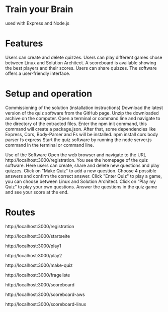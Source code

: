 # Train your Brain
used with Express and Node.js

# Features
Users can create and delete quizzes.
Users can play different games chose between Linux and Solution Architect.
A scoreboard is available showing the best players and their scores.
Users can share quizzes.
The software offers a user-friendly interface.

# Setup and operation

Commissioning of the solution (installation instructions)
Download the latest version of the quiz software from the GitHub page. Unzip the downloaded archive on the computer. Open a terminal or command line and navigate to the directory of the extracted files. Enter the npm init command, this command will create a package.json. After that, some dependencies like Express, Cors, Body-Parser and Fs will be installed.
npm install cors body parser fs express
Start the quiz software by running the node server.js command in the terminal or command line.


Use of the Software
Open the web browser and navigate to the URL http://localhost:3000/registration. You see the homepage of the quiz software. Here users can create, share and delete new questions and play quizzes. Click on "Make Quiz" to add a new question. Choose 4 possible answers and confirm the correct answer. Click "Enter Quiz" to play a game, you can choose between Linux and Solution Architect. Click on “Play my Quiz” to play your own questions. Answer the questions in the quiz game and see your score at the end.

# Routes

http://localhost:3000/registration

http://localhost:3000/startseite

http://localhost:3000/play1

http://localhost:3000/play2

http://localhost:3000/make-quiz

http://localhost:3000/frageliste

http://localhost:3000/scoreboard

http://localhost:3000/scoreboard-aws

http://localhost:3000/scoreboard-linux
